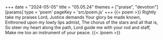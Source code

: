 +++
date = "2024-05-05"
title = "05.05.24"
themes = ["praise", "devotion"]
[params]
  type = 'poem'
  pageKey = 'src/poem.js'
+++
{{< poem >}}
Rightly take my praises Lord,
Justice demands Your glory be made known,
Enthroned upon my lowly lips admist,
The chorus of the stars and all that is,
So steer my heart along the path,
Lord guide me with your rod and staff,
Make me too an instrument of your peace.
{{< /poem >}}